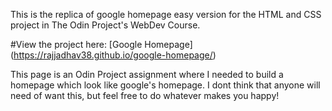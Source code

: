 This is the replica of google homepage easy version for the HTML and CSS project in The Odin Project's WebDev Course.

#View the project here: [Google Homepage] (https://rajjadhav38.github.io/google-homepage/)

This page is an Odin Project assignment where I needed to build a homepage which look like google's homepage. I dont think that anyone will need of want this, but feel free to do whatever makes you happy!
